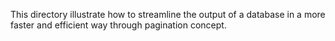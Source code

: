 This directory illustrate how to streamline the output
of a database in a more faster and efficient way through
pagination concept.
